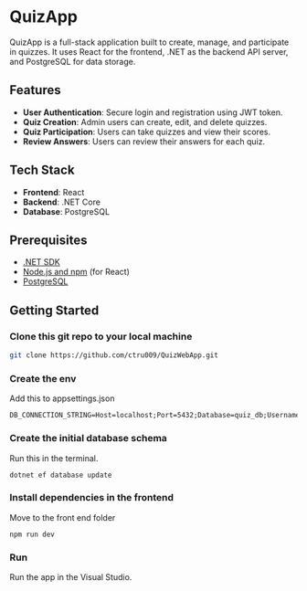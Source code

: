 # QuizApp

QuizApp is a full-stack application built to create, manage, and participate in quizzes. It uses React for the frontend, .NET as the backend API server, and PostgreSQL for data storage.

## Features

- **User Authentication**: Secure login and registration using JWT token.
- **Quiz Creation**: Admin users can create, edit, and delete quizzes.
- **Quiz Participation**: Users can take quizzes and view their scores.
- **Review Answers**: Users can review their answers for each quiz.

## Tech Stack

- **Frontend**: React
- **Backend**: .NET Core
- **Database**: PostgreSQL

## Prerequisites

- [.NET SDK](https://dotnet.microsoft.com/download)
- [Node.js and npm](https://nodejs.org/en/download/) (for React)
- [PostgreSQL](https://www.postgresql.org/download/)

## Getting Started

### Clone this git repo to your local machine
```bash
git clone https://github.com/ctru009/QuizWebApp.git
```

### Create the env
Add this to appsettings.json
```
DB_CONNECTION_STRING=Host=localhost;Port=5432;Database=quiz_db;Username=postgres;Password=password
```

### Create the initial database schema
Run this in the terminal.
```
dotnet ef database update
```

### Install dependencies in the frontend
Move to the front end folder
```
npm run dev
```
### Run 
Run the app in the Visual Studio.
